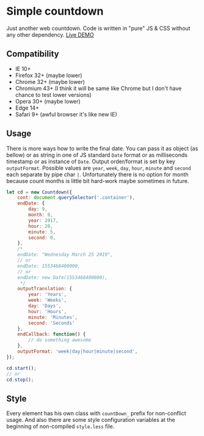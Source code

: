 # Simple countdown

Just another web countdown. Code is written in "pure" JS & CSS without any other dependency. 
[Live DEMO](https://codepen.io/DazixCZ/pen/BZqjZV)

## Compatibility
- IE 10+
- Firefox 32+ (maybe lower)
- Chrome 32+ (maybe lower)
- Chromium 43+ (I think it will be same like Chrome but I don't have chance to test lower versions)
- Opera 30+ (maybe lower)
- Edge 14+
- Safari 9+ (awful browser it's like new IE)

## Usage
There is more ways how to write the final date. You can pass it as object (as bellow) or 
as string in one of JS standard `Date` format or as milliseconds timestamp or as instance 
of `Date`. 
Output order/format is set by key `outputFormat`. Possible values are `year`, `week`, `day`, 
`hour`, `minute` and `second` each separate by pipe char `|`. Unfortunately there is no option 
for month because count months is little bit hard-work maybe sometimes in future.
```javascript
let cd = new Countdown({
    cont: document.querySelector('.container'),
    endDate: {
        day: 9,
        month: 8,
        year: 2017,
        hour: 20,
        minute: 5,
        second: 0,
    },
    /*
    endDate: "Wednesday March 25 2019",
    // or
    endDate: 1553468400000,
    // or
    endDate: new Date(1553468400000),
     */
    outputTranslation: {
        year: 'Years',
        week: 'Weeks',
        day: 'Days',
        hour: 'Hours',
        minute: 'Minutes',
        second: 'Seconds'
    },
    endCallback: function() {
        // do something awesome
    },
    outputFormat: 'week|day|hour|minute|second',
});

cd.start();
// or
cd.stop();
```

## Style
Every element has his own class with `countDown_` prefix for non-conflict usage. 
And also there are some style configuration variables at the beginning of 
non-compiled `style.less` file. 
